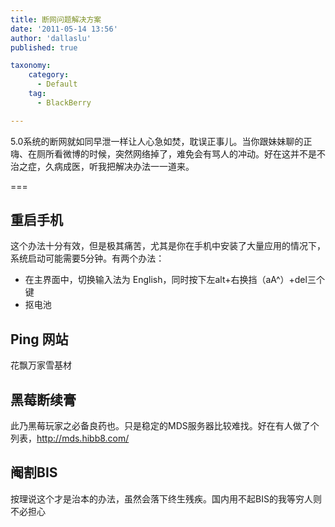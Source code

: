 ```yaml
---
title: 断网问题解决方案
date: '2011-05-14 13:56'
author: 'dallaslu'
published: true

taxonomy:
    category:
      - Default
    tag:
      - BlackBerry

---
```

5.0系统的断网就如同早泄一样让人心急如焚，耽误正事儿。当你跟妹妹聊的正嗨、在厕所看微博的时候，突然网络掉了，难免会有骂人的冲动。好在这并不是不治之症，久病成医，听我把解决办法一一道来。

===

## 重启手机

这个办法十分有效，但是极其痛苦，尤其是你在手机中安装了大量应用的情况下，系统启动可能需要5分钟。有两个办法：

*   在主界面中，切换输入法为 English，同时按下左alt+右换挡（aA^）+del三个键
*   抠电池

## Ping 网站

花飘万家雪基材

## 黑莓断续膏

此乃黑莓玩家之必备良药也。只是稳定的MDS服务器比较难找。好在有人做了个列表，http://mds.hibb8.com/

## 阉割BIS

按理说这个才是治本的办法，虽然会落下终生残疾。国内用不起BIS的我等穷人则不必担心
